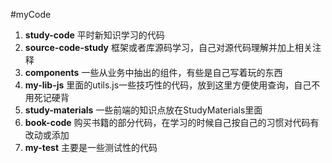 #myCode
1. **study-code** 平时新知识学习的代码
2. **source-code-study** 框架或者库源码学习，自己对源代码理解并加上相关注释
3. **components** 一些从业务中抽出的组件，有些是自己写着玩的东西
4. **my-lib-js** 里面的utils.js一些技巧性的代码，放到这里方便使用查询，自己不用死记硬背
5. **study-materials** 一些前端的知识点放在StudyMaterials里面
6. **book-code** 购买书籍的部分代码，在学习的时候自己按自己的习惯对代码有改动或添加
7. **my-test** 主要是一些测试性的代码
